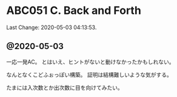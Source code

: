 # ABC051 C. Back and Forth

Last Change: 2020-05-03 04:13:53.

## @2020-05-03

一応一発AC。
とはいえ、ヒントがないと動けなかったかもしれない。

なんとなくこどふぉっぽい構築。
証明は結構難しいような気がする。

たまには入次数とか出次数に目を向けてみたい。
